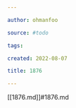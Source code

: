 ```yaml
---

author: ohmanfoo

source: #todo

tags: 

created: 2022-08-07

title: 1876

---
```

[[1876.md]]#1876.md